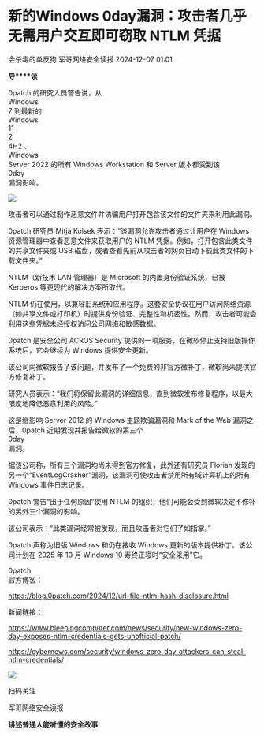 #  新的Windows 0day漏洞：攻击者几乎无需用户交互即可窃取 NTLM 凭据   
会杀毒的单反狗  军哥网络安全读报   2024-12-07 01:01  
  
**导****读**  
  
  
  
0patch 的研究人员警告说，从  
Windows  
7 到最新的  
Windows  
11  
2  
4H2 、  
Windows  
Server 2022 的所有 Windows Workstation 和 Server 版本都受到该  
0day  
漏洞影响。  
  
![](https://mmbiz.qpic.cn/mmbiz_png/AnRWZJZfVaFwCs0hTGpria4ofdqRDLfdOyzGaG6lbaGmKiaksbEiauZyjDib83aKZqnMUFMI95mXhdvjkFFrWYDHpA/640?wx_fmt=png&from=appmsg "")  
  
攻击者可以通过制作恶意文件并诱骗用户打开包含该文件的文件夹来利用此漏洞。  
  
  
0patch 研究员 Mitja Kolsek 表示：“该漏洞允许攻击者通过让用户在 Windows 资源管理器中查看恶意文件来获取用户的 NTLM 凭据。例如，打开包含此类文件的共享文件夹或 USB 磁盘，或者查看先前从攻击者的网页自动下载此类文件的下载文件夹。”  
  
  
NTLM（新技术 LAN 管理器）是 Microsoft 的内置身份验证系统，已被 Kerberos 等更现代的解决方案所取代。  
  
  
NTLM 仍在使用，以兼容旧系统和应用程序。这套安全协议在用户访问网络资源（如共享文件或打印机）时提供身份验证、完整性和机密性。然而，攻击者可能会利用这些凭据未经授权访问公司网络和敏感数据。  
  
  
0patch 是安全公司 ACROS Security 提供的一项服务，在微软停止支持旧版操作系统后，它会继续为 Windows 提供安全更新。  
  
  
该公司向微软报告了该问题，并发布了一个免费的非官方微补丁，微软尚未提供官方修复补丁。  
  
  
研究人员表示：“我们将保留此漏洞的详细信息，直到微软发布修复程序，以最大限度地降低恶意利用的风险。”  
  
  
这是继影响 Server 2012 的 Windows 主题欺骗漏洞和 Mark of the Web 漏洞之后，0patch 近期发现并报告给微软的第三个  
0day  
漏洞。  
  
  
据该公司称，所有三个漏洞均尚未得到官方修复，此外还有研究员 Florian 发现的另一个“EventLogCrasher”漏洞，该漏洞可使攻击者禁用所有域计算机上的所有 Windows 事件日志记录。  
  
  
0patch 警告“出于任何原因”使用 NTLM 的组织，他们可能会受到微软决定不修补的另外三个漏洞的影响。  
  
  
该公司表示：“此类漏洞经常被发现，而且攻击者对它们了如指掌。”  
  
  
0patch 声称为旧版 Windows 和仍在接收 Windows 更新的版本提供补丁。该公司计划在 2025 年 10 月 Windows 10 寿终正寝时“安全采用”它。  
  
  
0patch  
官方博客：  
  
https://blog.0patch.com/2024/12/url-file-ntlm-hash-disclosure.html  
  
  
新闻链接：  
  
https://www.bleepingcomputer.com/news/security/new-windows-zero-day-exposes-ntlm-credentials-gets-unofficial-patch/  
  
https://cybernews.com/security/windows-zero-day-attackers-can-steal-ntlm-credentials/  
  
![](https://mmbiz.qpic.cn/mmbiz_jpg/AnRWZJZfVaGC3gsJClsh4Fia0icylyBEnBywibdbkrLLzmpibfdnf5wNYzEUq2GpzfedMKUjlLJQ4uwxAFWLzHhPFQ/640?wx_fmt=jpeg "")  
  
扫码关注  
  
军哥网络安全读报  
  
**讲述普通人能听懂的安全故事**  
  
